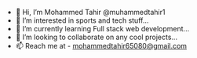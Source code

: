 - 👋 Hi, I’m Mohammed Tahir @muhammedtahir1
- 👀 I’m interested in sports and tech stuff...
- 🌱 I’m currently learning Full stack web development...
- 💞️ I’m looking to collaborate on any cool projects...
- 📫 Reach me at - mohammedtahir65080@gmail.com

